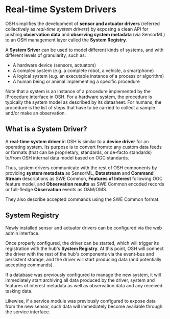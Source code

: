 # Real-time System Drivers

OSH simplifies the development of **sensor and actuator drivers** (referred collectively as _real-time system drivers_) by exposing a clean API for pushing **observation data** and **observing system metadata** (via SensorML) to an OSH management layer called the **System Registry**.

A **System Sriver** can be used to model different kinds of systems, and with different levels of granularity, such as:
   - A hardware device (sensors, actuators)
   - A complex system (e.g. a complete robot, a vehicle, a smartphone)
   - A logical system (e.g. an executable instance of a process or algorithm)
   - A human being or animal implementing a specific procedure
 
Note that a system is an instance of a procedure implemented by the IProcedure interface in OSH. For a hardware system, the procedure is typically the system model as described by its datasheet. For humans, the procedure is the list of steps that have to be carried to collect a sample and/or make an observation.


## What is a System Driver?

A **real-time system driver** in OSH is similar to a **device driver** for an operating system. Its purpose is to convert from/to any custom data feeds or formats (that can be proprietary, standards, or de-facto standards) to/from OSH internal data model based on OGC standards.

Thus, system drivers communicate with the rest of OSH components by providing **system metadata** as SensorML, **Datastream** and **Command Stream** descriptions as SWE Common, **Features of Interest** following OGC feature model, and **Observation results** as SWE Common encoded records or full-fledge **Observation** events as O&M/OMS.

They also describe accepted commands using the SWE Common format.


## System Registry

Newly installed sensor and actuator drivers can be configured via the web admin interface.

Once properly configured, the driver can be started, which will trigger its registration with the hub's **System Registry**. At this point, OSH will connect the driver with the rest of the hub's components via the event-bus and persistent storage, and the driver will start producing data (and potentially accepting commands).

If a database was previously configured to manage the new system, it will immediately start archiving all data produced by the driver, system and features of interest metadata as well as observation data and any received tasking data.

Likewise, if a service module was previously configured to expose data from the new sensor, such data will immediately become available through the service interface.



